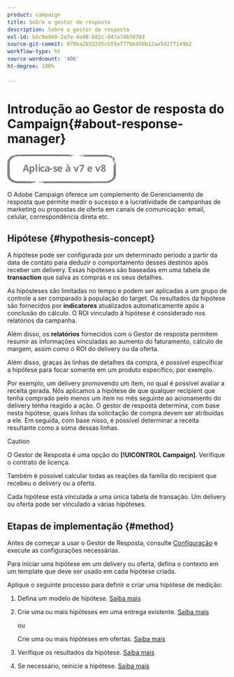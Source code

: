 ```yaml
---
product: campaign
title: Sobre o gestor de resposta
description: Sobre o gestor de resposta
exl-id: b5c0e960-2afe-4a98-b82c-d47a74659703
source-git-commit: 878ba2b532d5cb59af77b6450b12ae5d2ff149b2
workflow-type: ht
source-wordcount: '406'
ht-degree: 100%

---
```


# Introdução ao Gestor de resposta do Campaign{#about-response-manager}

![](../../assets/common.svg)

O Adobe Campaign oferece um complemento de Gerenciamento de resposta que permite medir o sucesso e a lucratividade de campanhas de marketing ou propostas de oferta em canais de comunicação: email, celular, correspondência direta etc.

## Hipótese {#hypothesis-concept}

A hipótese pode ser configurada por um determinado período a partir da data de contato para deduzir o comportamento desses destinos após receber um delivery. Essas hipóteses são baseadas em uma tabela de **transaction** que salva as compras e os seus detalhes.

As hipósteses são limitadas no tempo e podem ser aplicadas a um grupo de controle a ser comparado à população do target. Os resultados da hipótese são fornecidos por **indicatores** atualizados automaticamente após a conclusão do cálculo. O ROI vinculado à hipótese é considerado nos relatórios da campanha.

Além disso, os **relatórios** fornecidos com o Gestor de resposta permitem resumir as informações vinculadas ao aumento do faturamento, cálculo de margem, assim como o ROI do delivery ou da oferta.

Além disso, graças às linhas de detalhes da compra, é possível especificar a hipótese para focar somente em um produto específico, por exemplo.

Por exemplo, um delivery promovendo um item, no qual é possível avaliar a receita gerada. Nós aplicamos a hipótese de que qualquer recipient que tenha comprado pelo menos um item no mês seguinte ao acionamento do delivery tenha reagido a ação. O gestor de resposta determina, com base nesta hipótese, quais linhas da solicitação de compra devem ser atribuídas a ele. Em seguida, com base nisso, é possível determinar a receita resultante como a soma dessas linhas.

>[!CAUTION]
>
>O Gestor de Resposta é uma opção do **[!UICONTROL Campaign]**. Verifique o contrato de licença.

Também é possível calcular todas as reações da família do recipient que recebeu o delivery ou a oferta.

Cada hipótese está vinculada a uma única tabela de transação. Um delivery ou oferta pode ser vinculado a várias hipóteses.

## Etapas de implementação {#method}

Antes de começar a usar o Gestor de Resposta, consulte [Configuração](configuration.md) e execute as configurações necessárias.

Para iniciar uma hipótese em um delivery ou oferta, defina o contexto em um template que deve ser usado em cada hipótese criada.

Aplique o seguinte processo para definir e criar uma hipótese de medição:

1. Defina um modelo de hipótese. [Saiba mais](hypothesis-templates.md#creating-a-hypothesis-model)
1. Crie uma ou mais hipóteses em uma entrega existente. [Saiba mais](creating-hypotheses.md#referencing-a-hypothesis-in-a-campaign-delivery)

   ou

   Crie uma ou mais hipóteses em ofertas. [Saiba mais](creating-hypotheses.md#creating-a-hypothesis-on-an-offer)

1. Verifique os resultados da hipótese. [Saiba mais](hypothesis-tracking.md)
1. Se necessário, reinicie a hipótese. [Saiba mais](creating-hypotheses.md#creating-a-hypothesis-on-the-fly-on-a-delivery)
